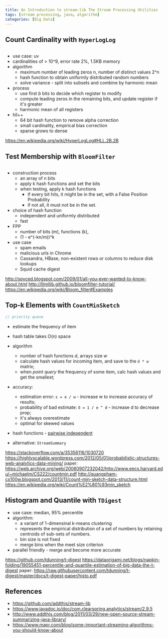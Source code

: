 ```yaml
---
title: An Introduction to stream-lib The Stream Processing Utilities
tags: [stream processing, java, algorithm]
categories: [Big Data]
---
```


<!-- more -->

## Count Cardinality with `HyperLogLog`

```java

```

* use case: uv
* cardinalities of > 10^9, error rate 2%, 1.5KB memory
* algorithm
  * maximum number of leading zeros n, number of distinct values 2^n
  * hash function to obtain uniformly distributed random numbers
  * solve variance - split into subsets and combine by harmonic mean
* process
  * use first *b* bits to decide which register to modify
  * compute leading zeros in the remaining bits, and update register if it's greater
  * harmonic mean of all registers
* hll++
  * 64 bit hash function to remove alpha correction
  * small cardinality, empirical bias correction
  * sparse grows to dense

https://en.wikipedia.org/wiki/HyperLogLog#HLL.2B.2B

## Test Membership with `BloomFilter`

```java

```

* construction process
  * an array of n bits
  * apply k hash functions and set the bits
  * when testing, apply k hash functions
    * if every bit hits, it might be in the set, with a False Position Probability
    * if not all, it must not be in the set.
* choice of hash function
  * independent and uniformly distributed
  * fast
* FPP
  * number of bits (m), functions (k),
  * (1 - e^(-kn/m))^k
* use case
  * spam emails
  * malicious urls in Chrome
  * Cassandra, HBase, non-existent rows or columns to reduce disk lookups
  * Squid cache digest

http://spyced.blogspot.com/2009/01/all-you-ever-wanted-to-know-about.html
http://llimllib.github.io/bloomfilter-tutorial/
https://en.wikipedia.org/wiki/Bloom_filter#Examples


## Top-k Elements with `CountMinSketch`

```java
// priority queue
```

* estimate the frequency of item
* hash table takes O(n) space
* algorithm
  * number of hash functions *d*, arrays size *w*
  * calculate hash values for incoming item, and save to the `d * w` matrix;
  * when *point query*  the frequency of some item, calc hash values and get the smallest;
* accuracy:
  * estimation error: `ε = e / w` - increase w to increase accuracy of results;
  * probability of bad estimate: `δ = 1 / e ^ d` - increase d to decrease prop;
  * it's always overestimate
  * optimal for skewed values
* hash functions - [pairwise independent](https://en.wikipedia.org/wiki/Pairwise_independence)

* alternative: `StreamSummary`

https://stackoverflow.com/a/35356116/1030720
https://highlyscalable.wordpress.com/2012/05/01/probabilistic-structures-web-analytics-data-mining/
paper: https://web.archive.org/web/20060907232042/http://www.eecs.harvard.edu/~michaelm/CS222/countmin.pdf
http://quangpham-cs100w.blogspot.com/2013/11/count-min-sketch-data-structure.html
https://en.wikipedia.org/wiki/Count%E2%80%93min_sketch

## Histogram and Quantile with `TDigest`

* use case: median, 95% percentile
* algorithm:
  * a variant of 1-dimensinal k-means clustering
  * represents the empirical distribution of a set of numbers by retaining centroids of sub-sets of numbers.
  * bin size is not fixed
  * merge bins when the meet size criterion
* parallel friendly - merge and become more accurate

https://github.com/tdunning/t-digest
https://dataorigami.net/blogs/napkin-folding/19055451-percentile-and-quantile-estimation-of-big-data-the-t-digest
paper: https://raw.githubusercontent.com/tdunning/t-digest/master/docs/t-digest-paper/histo.pdf

## References

* https://github.com/addthis/stream-lib
* https://www.javadoc.io/doc/com.clearspring.analytics/stream/2.9.5
* http://www.addthis.com/blog/2011/03/29/new-open-source-stream-summarizing-java-library/
* https://www.mapr.com/blog/some-important-streaming-algorithms-you-should-know-about
